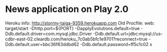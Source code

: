 News application on Play 2.0
=====================================
Heroku info: http://stormy-taiga-9359.herokuapp.com
Old Procfile:
web: target/start -Dhttp.port=${PORT} -DapplyEvolutions.default=true -Ddb.default.driver=com.mysql.jdbc.Driver -Ddb.default.url=jdbc:mysql://us-cdbr-east-02.cleardb.com/heroku_7c0ab5bfc1e9701?reconnect=true -Ddb.default.user=bbc36f83ddbd62 -Ddb.default.password=ff5c1c02
x
